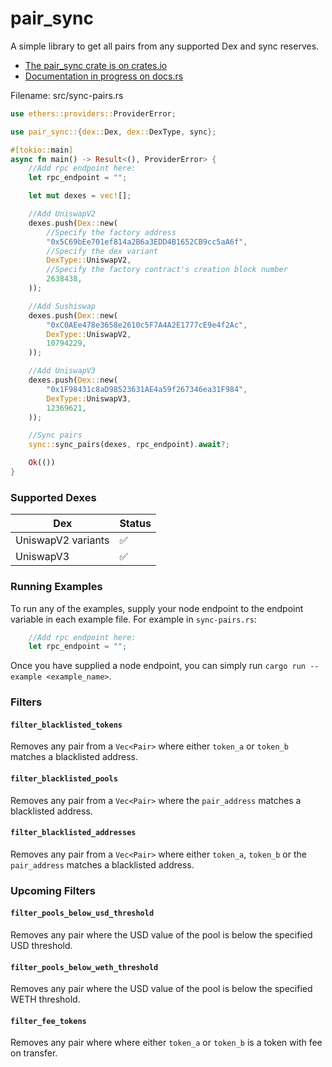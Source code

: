 # pair_sync

A simple library to get all pairs from any supported Dex and sync reserves.

- [The pair_sync crate is on crates.io](https://crates.io/crates/pair_sync)
- [Documentation in progress on docs.rs](https://docs.rs/pair_sync/0.1.0/pair_sync/)


Filename: src/sync-pairs.rs
```rust
use ethers::providers::ProviderError;

use pair_sync::{dex::Dex, dex::DexType, sync};

#[tokio::main]
async fn main() -> Result<(), ProviderError> {
    //Add rpc endpoint here:
    let rpc_endpoint = "";

    let mut dexes = vec![];

    //Add UniswapV2
    dexes.push(Dex::new(
        //Specify the factory address
        "0x5C69bEe701ef814a2B6a3EDD4B1652CB9cc5aA6f",
        //Specify the dex variant
        DexType::UniswapV2,
        //Specify the factory contract's creation block number
        2638438,
    ));

    //Add Sushiswap
    dexes.push(Dex::new(
        "0xC0AEe478e3658e2610c5F7A4A2E1777cE9e4f2Ac",
        DexType::UniswapV2,
        10794229,
    ));

    //Add UniswapV3
    dexes.push(Dex::new(
        "0x1F98431c8aD98523631AE4a59f267346ea31F984",
        DexType::UniswapV3,
        12369621,
    ));

    //Sync pairs
    sync::sync_pairs(dexes, rpc_endpoint).await?;

    Ok(())
}
```

### Supported Dexes

| Dex | Status |
|----------|------|
| UniswapV2 variants  | ✅||
| UniswapV3  | ✅||


### Running Examples

To run any of the examples, supply your node endpoint to the endpoint variable in each example file. For example in `sync-pairs.rs`:

```rust
    //Add rpc endpoint here:
    let rpc_endpoint = "";
```

Once you have supplied a node endpoint, you can simply run `cargo run --example <example_name>`.


### Filters

#### `filter_blacklisted_tokens`
Removes any pair from a `Vec<Pair>` where either `token_a` or `token_b` matches a blacklisted address.

#### `filter_blacklisted_pools`
Removes any pair from a `Vec<Pair>` where the `pair_address` matches a blacklisted address.

#### `filter_blacklisted_addresses`
Removes any pair from a `Vec<Pair>` where either `token_a`, `token_b` or the `pair_address` matches a blacklisted address.


### Upcoming Filters

#### `filter_pools_below_usd_threshold`
Removes any pair where the USD value of the pool is below the specified USD threshold.

#### `filter_pools_below_weth_threshold`
Removes any pair where the USD value of the pool is below the specified WETH threshold.

#### `filter_fee_tokens`
Removes any pair where  where either `token_a` or `token_b` is a token with fee on transfer.




